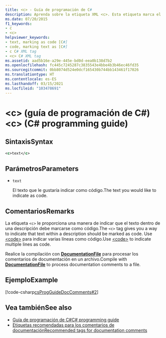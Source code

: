 ```yaml
---
title: <c> - Guía de programación de C#
description: Aprenda sobre la etiqueta XML <c>. Esta etiqueta marca el texto de una sola línea en una descripción como código, mientras que <code> indicates multiple lines..
ms.date: 07/20/2015
f1_keywords:
- c
- <c>
helpviewer_keywords:
- text, marking as code [C#]
- code, marking text as [C#]
- c C# XML tag
- <c> C# XML tag
ms.assetid: aad5b16e-a29e-445e-bd0d-eea0b138d7b2
ms.openlocfilehash: fc445c7245287c3835543e4bbe4b3b46ec46fd35
ms.sourcegitcommit: 0bb8074d524e0dcf165430b744bb143461f17026
ms.translationtype: HT
ms.contentlocale: es-ES
ms.lasthandoff: 03/15/2021
ms.locfileid: "103478691"
---
```

# <a name="c-c-programming-guide"></a><span data-ttu-id="0a384-104">\<c> (guía de programación de C#)</span><span class="sxs-lookup"><span data-stu-id="0a384-104">\<c> (C# programming guide)</span></span>

## <a name="syntax"></a><span data-ttu-id="0a384-105">Sintaxis</span><span class="sxs-lookup"><span data-stu-id="0a384-105">Syntax</span></span>

```xml
<c>text</c>
```

## <a name="parameters"></a><span data-ttu-id="0a384-106">Parámetros</span><span class="sxs-lookup"><span data-stu-id="0a384-106">Parameters</span></span>

- `text`

  <span data-ttu-id="0a384-107">El texto que le gustaría indicar como código.</span><span class="sxs-lookup"><span data-stu-id="0a384-107">The text you would like to indicate as code.</span></span>

## <a name="remarks"></a><span data-ttu-id="0a384-108">Comentarios</span><span class="sxs-lookup"><span data-stu-id="0a384-108">Remarks</span></span>

<span data-ttu-id="0a384-109">La etiqueta `<c>` le proporciona una manera de indicar que el texto dentro de una descripción debe marcarse como código.</span><span class="sxs-lookup"><span data-stu-id="0a384-109">The `<c>` tag gives you a way to indicate that text within a description should be marked as code.</span></span> <span data-ttu-id="0a384-110">Use [\<code>](./code.md) para indicar varias líneas como código.</span><span class="sxs-lookup"><span data-stu-id="0a384-110">Use [\<code>](./code.md) to indicate multiple lines as code.</span></span>

<span data-ttu-id="0a384-111">Realice la compilación con [**DocumentationFile**](../../language-reference/compiler-options/output.md#documentationfile) para procesar los comentarios de documentación en un archivo.</span><span class="sxs-lookup"><span data-stu-id="0a384-111">Compile with [**DocumentationFile**](../../language-reference/compiler-options/output.md#documentationfile) to process documentation comments to a file.</span></span>

## <a name="example"></a><span data-ttu-id="0a384-112">Ejemplo</span><span class="sxs-lookup"><span data-stu-id="0a384-112">Example</span></span>

[!code-csharp[csProgGuideDocComments#2](~/samples/snippets/csharp/VS_Snippets_VBCSharp/csProgGuideDocComments/CS/DocComments.cs#2)]
  
## <a name="see-also"></a><span data-ttu-id="0a384-113">Vea también</span><span class="sxs-lookup"><span data-stu-id="0a384-113">See also</span></span>

- [<span data-ttu-id="0a384-114">Guía de programación de C#</span><span class="sxs-lookup"><span data-stu-id="0a384-114">C# programming guide</span></span>](../index.md)
- [<span data-ttu-id="0a384-115">Etiquetas recomendadas para los comentarios de documentación</span><span class="sxs-lookup"><span data-stu-id="0a384-115">Recommended tags for documentation comments</span></span>](./recommended-tags-for-documentation-comments.md)
